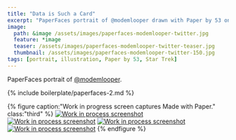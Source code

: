 ```yaml
---
title: "Data is Such a Card"
excerpt: "PaperFaces portrait of @modemlooper drawn with Paper by 53 on an iPad."
image: 
  path: &image /assets/images/paperfaces-modemlooper-twitter.jpg 
  feature: *image
  teaser: /assets/images/paperfaces-modemlooper-twitter-teaser.jpg
  thumbnail: /assets/images/paperfaces-modemlooper-twitter-150.jpg
tags: [portrait, illustration, Paper by 53, Star Trek]
---
```


PaperFaces portrait of [@modemlooper](https://twitter.com/modemlooper).

{% include boilerplate/paperfaces-2.md %}

{% figure caption:"Work in progress screen captures Made with Paper." class:"third" %}
[![Work in process screenshot](/assets/images/paperfaces-modemlooper-process-1-600.jpg)](/assets/images/paperfaces-modemlooper-process-1-lg.jpg) [![Work in process screenshot](/assets/images/paperfaces-modemlooper-process-2-600.jpg)](/assets/images/paperfaces-modemlooper-process-2-lg.jpg) [![Work in process screenshot](/assets/images/paperfaces-modemlooper-process-3-600.jpg)](/assets/images/paperfaces-modemlooper-process-3-lg.jpg) [![Work in process screenshot](/assets/images/paperfaces-modemlooper-process-4-600.jpg)](/assets/images/paperfaces-modemlooper-process-4-lg.jpg)
{% endfigure %}
